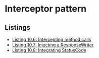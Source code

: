 # Interceptor pattern

## Listings

- [Listing 10.6: Intercepting method calls](../../../all-listings/10-middleware-and-functional-programming/06-intercepting-method-calls.md)
- [Listing 10.7: Injecting a ResponseWriter](../../../all-listings/10-middleware-and-functional-programming/07-injecting-a-responsewriter.md)
- [Listing 10.8: Integrating StatusCode](../../../all-listings/10-middleware-and-functional-programming/08-integrating-statuscode.md)
